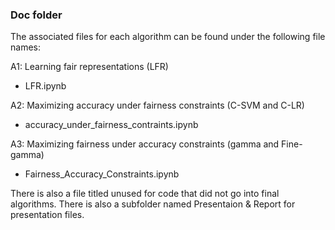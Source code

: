 ### Doc folder

The associated files for each algorithm can be found under the following file names: 

A1: Learning fair representations (LFR)
+   LFR.ipynb

A2: Maximizing accuracy under fairness constraints (C-SVM and C-LR)
+   accuracy_under_fairness_contraints.ipynb 

A3: Maximizing fairness under accuracy constraints (gamma and Fine-gamma)
+   Fairness_Accuracy_Constraints.ipynb


There is also a file titled unused for code that did not go into final algorithms.
There is also a subfolder named Presentaion & Report for presentation files.
